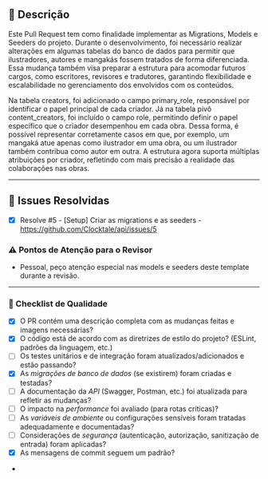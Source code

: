 ## 📝 Descrição

Este Pull Request tem como finalidade implementar as Migrations, Models e Seeders do projeto.
Durante o desenvolvimento, foi necessário realizar alterações em algumas tabelas do banco de dados para permitir que ilustradores, autores e mangakás fossem tratados de forma diferenciada. Essa mudança também visa preparar a estrutura para acomodar futuros cargos, como escritores, revisores e tradutores, garantindo flexibilidade e escalabilidade no gerenciamento dos envolvidos com os conteúdos.

Na tabela creators, foi adicionado o campo primary_role, responsável por identificar o papel principal de cada criador. Já na tabela pivô content_creators, foi incluído o campo role, permitindo definir o papel específico que o criador desempenhou em cada obra. Dessa forma, é possível representar corretamente casos em que, por exemplo, um mangaká atue apenas como ilustrador em uma obra, ou um ilustrador também contribua como autor em outra. A estrutura agora suporta múltiplas atribuições por criador, refletindo com mais precisão a realidade das colaborações nas obras.


---

## 🐛 Issues Resolvidas



* [x] Resolve #5 - [Setup] Criar as migrations e as seeders - https://github.com/Clocktale/api/issues/5




### ⚠ Pontos de Atenção para o Revisor


* Pessoal, peço atenção especial nas models e seeders deste template durante a revisão.


---

### 🌟 Checklist de Qualidade


* [X] O PR contém uma descrição completa com as mudanças feitas e imagens necessárias?
* [x] O código está de acordo com as diretrizes de estilo do projeto? (ESLint, padrões da linguagem, etc.)
* [ ] Os testes unitários e de integração foram atualizados/adicionados e estão passando?
* [x] As *migrações de banco de dados* (se existirem) foram criadas e testadas?
* [ ] A documentação da *API* (Swagger, Postman, etc.) foi atualizada para refletir as mudanças?
* [ ] O impacto na *performance* foi avaliado (para rotas críticas)?
* [ ] As *variáveis de ambiente* ou configurações sensíveis foram tratadas adequadamente e documentadas?
* [ ] Considerações de *segurança* (autenticação, autorização, sanitização de entrada) foram aplicadas?
* [x] As mensagens de commit seguem um padrão?
*
